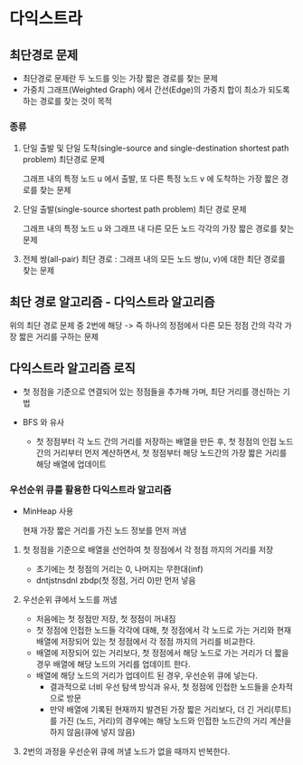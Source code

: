 # 다익스트라

## 최단경로 문제
+ 최단경로 문제란 두 노드를 잇는 가장 짧은 경로를 찾는 문제
+ 가중치 그래프(Weighted Graph) 에서 간선(Edge)의 가중치 합이 최소가 되도록 하는 경로를 찾는 것이 목적

### 종류
1. 단일 출발 및 단일 도착(single-source and single-destination shortest path problem) 최단경로 문제

    그래프 내의 특정 노드 u 에서 출발, 또 다른 특정 노드 v 에 도착하는 가장 짧은 경로를 찾는 문제
2. 단일 출발(single-source shortest path problem) 최단 경로 문제

    그래프 내의 특정 노드 u 와 그래프 내 다른 모든 노드 각각의 가장 짧은 경로를 찾는 문제
3. 전체 쌍(all-pair) 최단 경로 : 그래프 내의 모든 노드 쌍(u, v)에 대한 최단 경로를 찾는 문제

## 최단 경로 알고리즘 - 다익스트라 알고리즘
위의 최단 경로 문제 중 2번에 해당
-> 즉 하나의 정점에서 다른 모든 정점 간의 각각 가장 짧은 거리를 구하는 문제

## 다익스트라 알고리즘 로직
+ 첫 정점을 기준으로 연결되어 있는 정점들을 추가해 가며, 최단 거리를 갱신하는 기법
+ BFS 와 유사
    
    + 첫 정점부터 각 노드 간의 거리를 저장하는 배열을 만든 후, 첫 정점의 인접 노드 간의 거리부터 먼저 계산하면서, 첫 정점부터 해당 노드간의 가장 짧은 거리를 해당 배열에 업데이트

### 우선순위 큐를 활용한 다익스트라 알고리즘
+ MinHeap 사용
    
    현재 가장 짧은 거리를 가진 노드 정보를 먼저 꺼냄

1) 첫 정점을 기준으로 배열을 선언하여 첫 정점에서 각 정점 까지의 거리를 저장
    
    + 초기에는 첫 정점의 거리는 0, 나머지는 무한대(inf)
    + dntjstnsdnl zbdp(첫 정점, 거리 0)만 먼저 넣음

2) 우선순위 큐에서 노드를 꺼냄
    + 처음에는 첫 정점만 저장, 첫 정점이 꺼내짐
    + 첫 정점에 인접한 노드들 각각에 대해, 첫 정점에서 각 노드로 가는 거리와 현재 배열에 저장되어 있는 첫 정점에서 각 정점 까지의 거리를 비교한다.
    + 배열에 저장되어 있는 거리보다, 첫 정점에서 해당 노드로 가는 거리가 더 짧을 경우 배열에 해당 노드의 거리를 업데이트 한다.
    + 배열에 해당 노드의 거리가 업데이트 된 경우, 우선순위 큐에 넣는다.
        + 결과적으로 너비 우선 탐색 방식과 유사, 첫 정점에 인접한 노드들을 순차적으로 방문
        + 만약 배열에 기록된 현재까지 발견된 가장 짧은 거리보다, 더 긴 거리(루트)를 가진 (노드, 거리)의 경우에는 해당 노드와 인접한 노드간의 거리 계산을 하지 않음(큐에 넣지 않음)
3) 2번의 과정을 우선순위 큐에 꺼낼 노드가 없을 때까지 반복한다.
